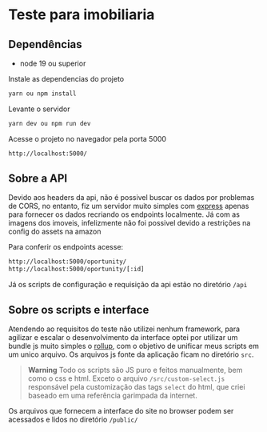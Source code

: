 # Teste para imobiliaria

## Dependências

- node 19 ou superior

Instale as dependencias do projeto

```bash
yarn ou npm install
```

Levante o servidor

```bash
yarn dev ou npm run dev
```

Acesse o projeto no navegador pela porta 5000

```bash
http://localhost:5000/
```

## Sobre a API

Devido aos headers da api, não é possivel buscar os dados por problemas de CORS, no entanto,
fiz um servidor muito simples com [express](https://expressjs.com/) apenas para fornecer os dados recriando os endpoints localmente. Já com as
imagens dos imoveis, infelizmente não foi possivel devido a restrições na config do assets na amazon

Para conferir os endpoints acesse:

```bash
http://localhost:5000/oportunity/
http://localhost:5000/oportunity/[:id]
```

Já os scripts de configuração e requisição da api estão no diretório `/api`

## Sobre os scripts e interface

Atendendo ao requisitos do teste não utilizei nenhum framework, para agilizar e escalar o desenvolvimento da interface optei por utilizar
um bundle js muito simples o [rollup](https://rollupjs.org/), com o objetivo de unificar meus scripts em um unico arquivo. Os arquivos js
fonte da aplicação ficam no diretório `src`.

> **Warning**
> Todo os scripts são JS puro e feitos manualmente, bem como o css e html. Exceto o arquivo `/src/custom-select.js` responsável pela customização
> das tags `select` do html, que criei baseado em uma referência garimpada da internet.

Os arquivos que fornecem a interface do site no browser podem ser acessados e lidos no diretório `/public/`
